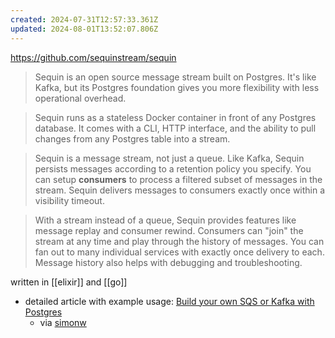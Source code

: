 ```yaml
---
created: 2024-07-31T12:57:33.361Z
updated: 2024-08-01T13:52:07.806Z
---
```

https://github.com/sequinstream/sequin

> Sequin is an open source message stream built on Postgres. It's like Kafka, but its Postgres foundation gives you more flexibility with less operational overhead.

> Sequin runs as a stateless Docker container in front of any Postgres database. It comes with a CLI, HTTP interface, and the ability to pull changes from any Postgres table into a stream.

> Sequin is a message stream, not just a queue. Like Kafka, Sequin persists messages according to a retention policy you specify. You can setup **consumers** to process a filtered subset of messages in the stream. Sequin delivers messages to consumers exactly once within a visibility timeout.

> With a stream instead of a queue, Sequin provides features like message replay and consumer rewind. Consumers can "join" the stream at any time and play through the history of messages. You can fan out to many individual services with exactly once delivery to each. Message history also helps with debugging and troubleshooting.

written in [[elixir]] and [[go]]

- detailed article with example usage: [Build your own SQS or Kafka with Postgres](https://blog.sequinstream.com/build-your-own-sqs-or-kafka-with-postgres/)
	- via [simonw](https://simonwillison.net/2024/Jul/31/sqs-or-kafka-with-postgres/)
